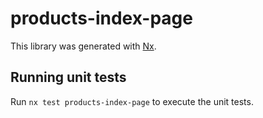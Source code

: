 # products-index-page

This library was generated with [Nx](https://nx.dev).

## Running unit tests

Run `nx test products-index-page` to execute the unit tests.

